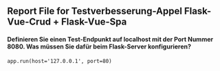 ## Report File for Testverbesserung-Appel Flask-Vue-Crud + Flask-Vue-Spa

#### Definieren Sie einen Test-Endpunkt auf localhost mit der Port Nummer 8080. Was müssen Sie dafür beim Flask-Server konfigurieren?
```app.run(host='127.0.0.1', port=80)```
